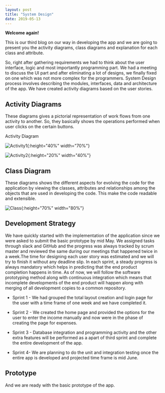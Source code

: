 ```yaml
---
layout: post
title: "System Design"
date: 2019-05-13
---
```


**Welcome again!**

This is our third blog on our way in developing the app and we are going to present you the activity diagrams, class diagrams and explanation for each class and attribute. 

So, right after gathering requirements we had to think about the user interface, logic and most importantly programming part. We had a meeting to discuss the UI part and after eliminating a lot of designs, we finally fixed on one which was not more complex for the programmers. System Design process involves describing the modules, interfaces, data and architecture of the app. We have created activity diagrams based on the user stories.

## Activity Diagrams

These diagrams gives a pictorial representation of work flows from one activity to another. So, they basically shows the operations performed when user clicks on the certain buttons.

Activity Diagram

![Activity1]({{site.baseurl}}/images/Activity1.png "Activity1"){:height="40%" width="70%"}

![Activity2]({{site.baseurl}}/images/Activity2.jpeg "Activity2"){:height="20%" width="40%"}

## Class Diagram

These diagrams shows the different aspects for evolving the code for the application by viewing the classes, attributes and relationships among the objects that are used in developing the code. This make the code readable and extensible.

![Class]({{site.baseurl}}/images/Class.png "Class Diagram"){:height="70%" width="80%"}

## Development Strategy

We have quickly started with the implementation of the application since we were asked to submit the basic prototype by mid May. We assigned tasks through slack and GitHub and the progress was always tracked by scrum master and reviewed the same during our meetings that happened twice in a week.The time for designing each user story was estimated and we will try to finish it without any deadline slip. In each sprint, a steady progress is always mandatory which helps in predicting that the end product completion happens in time. As of now, we will follow the software prototyping method along with continuous integration which means that incomplete developments of the end product will happen along with merging of all development copies to a common repository.

* Sprint 1 - We had grouped the total layout creation and login page for the user with a time frame of one week and we have completed it. 

* Sprint 2 - We created the home page and provided the options for the user to enter the income manually and now were in the phase of creating the page for expenses.

* Sprint 3 - Database integration and programming activity and the other extra features will be performed as a apart of third sprint and complete the entire development of the app.

* Sprint 4- We are planning to do the unit and integration testing once the entire app is developed and projected time frame is mid June.

## Prototype

And we are ready with the basic prototype of the app.
